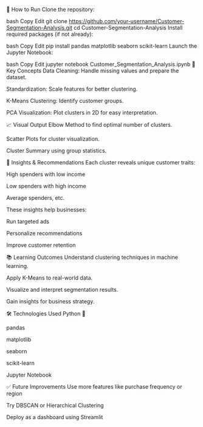 🚀 How to Run
Clone the repository:

bash
Copy
Edit
git clone https://github.com/your-username/Customer-Segmentation-Analysis.git
cd Customer-Segmentation-Analysis
Install required packages (if not already):

bash
Copy
Edit
pip install pandas matplotlib seaborn scikit-learn
Launch the Jupyter Notebook:

bash
Copy
Edit
jupyter notebook Customer_Segmentation_Analysis.ipynb
📌 Key Concepts
Data Cleaning: Handle missing values and prepare the dataset.

Standardization: Scale features for better clustering.

K-Means Clustering: Identify customer groups.

PCA Visualization: Plot clusters in 2D for easy interpretation.

📈 Visual Output
Elbow Method to find optimal number of clusters.

Scatter Plots for cluster visualization.

Cluster Summary using group statistics.

🧠 Insights & Recommendations
Each cluster reveals unique customer traits:

High spenders with low income

Low spenders with high income

Average spenders, etc.

These insights help businesses:

Run targeted ads

Personalize recommendations

Improve customer retention

📚 Learning Outcomes
Understand clustering techniques in machine learning.

Apply K-Means to real-world data.

Visualize and interpret segmentation results.

Gain insights for business strategy.

🛠️ Technologies Used
Python 🐍

pandas

matplotlib

seaborn

scikit-learn

Jupyter Notebook

✅ Future Improvements
Use more features like purchase frequency or region

Try DBSCAN or Hierarchical Clustering

Deploy as a dashboard using Streamlit

